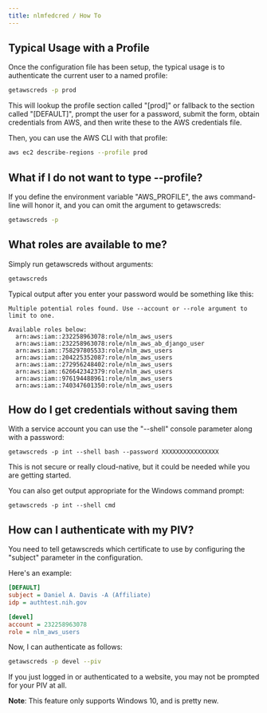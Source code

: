 ```yaml
---
title: nlmfedcred / How To
---
```


## Typical Usage with a Profile

Once the configuration file has been setup, the typical usage
is to authenticate the current user to a named profile:

```bash
getawscreds -p prod
```

This will lookup the profile section called "[prod]" or fallback to
the section called "[DEFAULT]", prompt the user for a password, submit the form,
obtain credentials from AWS, and then write these to the AWS
credentials file.

Then, you can use the AWS CLI with that profile:

```bash
aws ec2 describe-regions --profile prod
```

## What if I do not want to type --profile?

If you define the environment variable "AWS_PROFILE", the aws
command-line will honor it, and you can omit the argument to getawscreds:

```bash
getawscreds -p
```

## What roles are available to me?

Simply run getawscreds without arguments:

```bash
getawscreds
```

Typical output after you enter your password would be something like this:

```
Multiple potential roles found. Use --account or --role argument to limit to one.

Available roles below:
  arn:aws:iam::232258963078:role/nlm_aws_users
  arn:aws:iam::232258963078:role/nlm_aws_ab_django_user
  arn:aws:iam::758297805533:role/nlm_aws_users
  arn:aws:iam::204225352087:role/nlm_aws_users
  arn:aws:iam::272956248402:role/nlm_aws_users
  arn:aws:iam::626642342379:role/nlm_aws_users
  arn:aws:iam::976194488961:role/nlm_aws_users
  arn:aws:iam::740347601350:role/nlm_aws_users
```

## How do I get credentials without saving them

With a service account you can use the "--shell"
console parameter along with a password:

```
getawscreds -p int --shell bash --password XXXXXXXXXXXXXXXX
```

This is not secure or really cloud-native, but it could
be needed while you are getting started.

You can also get output appropriate for the Windows
command prompt:

```
getawscreds -p int --shell cmd
```

## How can I authenticate with my PIV?

You need to tell getawscreds which certificate to use by 
configuring the "subject" parameter in the configuration.

Here's an example:

```ini
[DEFAULT]
subject = Daniel A. Davis -A (Affiliate)
idp = authtest.nih.gov

[devel]
account = 232258963078
role = nlm_aws_users
```

Now, I can authenticate as follows:

```bash
getawscreds -p devel --piv
```

If you just logged in or authenticated to a website, you may
not be prompted for your PIV at all.

__Note__: This feature only supports Windows 10, and is pretty new.